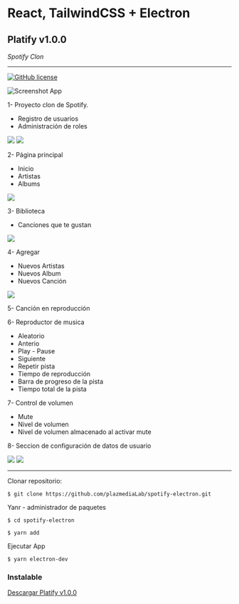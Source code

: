 # **React, TailwindCSS + Electron**

## **Platify v1.0.0**

_Spotify Clon_

---

[![GitHub license](https://img.shields.io/badge/license-MIT-blue.svg)](https://github.com/plazmediaLab)

![Screenshot App](https://firebasestorage.googleapis.com/v0/b/platify-electron-28b95.appspot.com/o/screenshots%2Fscreen-1.jpg?alt=media&token=6b539124-53fe-4e17-8b9a-0017e7a810b0)

1- Proyecto clon de Spotify.

- Registro de usuarios
- Administración de roles

![](https://firebasestorage.googleapis.com/v0/b/platify-electron-28b95.appspot.com/o/screenshots%2Fscreen-2.jpg?alt=media&token=f7e459b3-c7d8-4624-8db6-275a6c94befe)
![](https://firebasestorage.googleapis.com/v0/b/platify-electron-28b95.appspot.com/o/screenshots%2Fscreen-3.jpg?alt=media&token=d027575d-6a90-4892-b2c9-864ccc7dc8c8)

2- Página principal

- Inicio
- Artistas
- Albums

![](https://firebasestorage.googleapis.com/v0/b/platify-electron-28b95.appspot.com/o/screenshots%2Fscreen-4.jpg?alt=media&token=dcc2d41a-c69f-4259-96c5-16c45b66c559)

3- Biblioteca

- Canciones que te gustan

![](https://firebasestorage.googleapis.com/v0/b/platify-electron-28b95.appspot.com/o/screenshots%2Fscreen-7.jpg?alt=media&token=9e4e572a-bc04-4a8a-9046-3c1600daf39e)

4- Agregar

- Nuevos Artistas
- Nuevos Album
- Nuevos Canción

![](https://firebasestorage.googleapis.com/v0/b/platify-electron-28b95.appspot.com/o/screenshots%2Fscreen-8.jpg?alt=media&token=20cb7d7e-999f-41e8-868b-fec4c3e39256)

5- Canción en reproducción

6- Reproductor de musica

- Aleatorio
- Anterio
- Play - Pause
- Siguiente
- Repetir pista
- Tiempo de reproducción
- Barra de progreso de la pista
- Tiempo total de la pista

7- Control de volumen

- Mute
- Nivel de volumen
- Nivel de volumen almacenado al activar mute

8- Seccion de configuración de datos de usuario

![](https://firebasestorage.googleapis.com/v0/b/platify-electron-28b95.appspot.com/o/screenshots%2Fscreen-5.jpg?alt=media&token=7435bdb9-1e7f-4d57-af5d-57246043fa0b)
![](https://firebasestorage.googleapis.com/v0/b/platify-electron-28b95.appspot.com/o/screenshots%2Fscreen-6.jpg?alt=media&token=bb889db5-54b0-49bd-b168-bf7ac4cc6a13)

---

Clonar repositorio:

```
$ git clone https://github.com/plazmediaLab/spotify-electron.git
```

Yanr - administrador de paquetes

```
$ cd spotify-electron

$ yarn add
```

Ejecutar App

```
$ yarn electron-dev
```

### Instalable

[Descargar Platify v1.0.0]()
